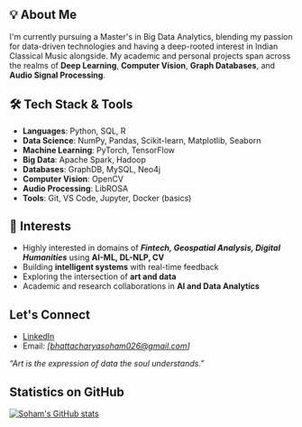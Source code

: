 ## 💡 About Me

I'm currently pursuing a Master's in Big Data Analytics, blending my passion for data-driven technologies and having a deep-rooted interest in Indian Classical Music alongside. My academic and personal projects span across the realms of **Deep Learning**, **Computer Vision**, **Graph Databases**, and **Audio Signal Processing**.

## 🛠️ Tech Stack & Tools

- **Languages**: Python, SQL, R
- **Data Science**: NumPy, Pandas, Scikit-learn, Matplotlib, Seaborn
- **Machine Learning**: PyTorch, TensorFlow 
- **Big Data**: Apache Spark, Hadoop
- **Databases**: GraphDB, MySQL, Neo4j
- **Computer Vision**: OpenCV
- **Audio Processing**: LibROSA
- **Tools**: Git, VS Code, Jupyter, Docker (basics)


## 🎯 Interests

- Highly interested in domains of _**Fintech, Geospatial Analysis, Digital Humanities**_ using **AI-ML, DL-NLP, CV**
- Building **intelligent systems** with real-time feedback
- Exploring the intersection of **art and data**
- Academic and research collaborations in **AI and Data Analytics**


## Let's Connect

- [LinkedIn](linkedin.com/in/bhattacharyasoham026)
- Email: *[bhattacharyasoham026@gmail.com]*


_“Art is the expression of data the soul understands.”_


## Statistics on GitHub


[![Soham's GitHub stats](https://github-readme-stats.vercel.app/api?username=soham-b-github)](https://github.com/soham-b-github/github-readme-stats)

<!---
soham-b-github/soham-b-github is a ✨ special ✨ repository because its `README.md` (this file) appears on your GitHub profile.
You can click the Preview link to take a look at your changes.
--->
